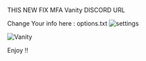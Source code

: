 THIS NEW FIX MFA Vanity DISCORD URL 




Change Your info here : options.txt
![settings](https://media.discordapp.net/attachments/1219058492808233195/1299073325276074026/image.png?ex=671bdfd0&is=671a8e50&hm=ee64420b6c02569777522f642500383f2293ee91f19e20636bb5fa279d160223&=&format=webp&quality=lossless&width=394&height=193)




![Vanity](https://media.discordapp.net/attachments/1208085425923694643/1298325731419488257/image.png?ex=671bca90&is=671a7910&hm=aee0801e5cbc1b972c6d0fc87b933243ec56d6c132528403f78297ba6641c0bc&=&format=webp&quality=lossless&width=443&height=303)


Enjoy !! 
